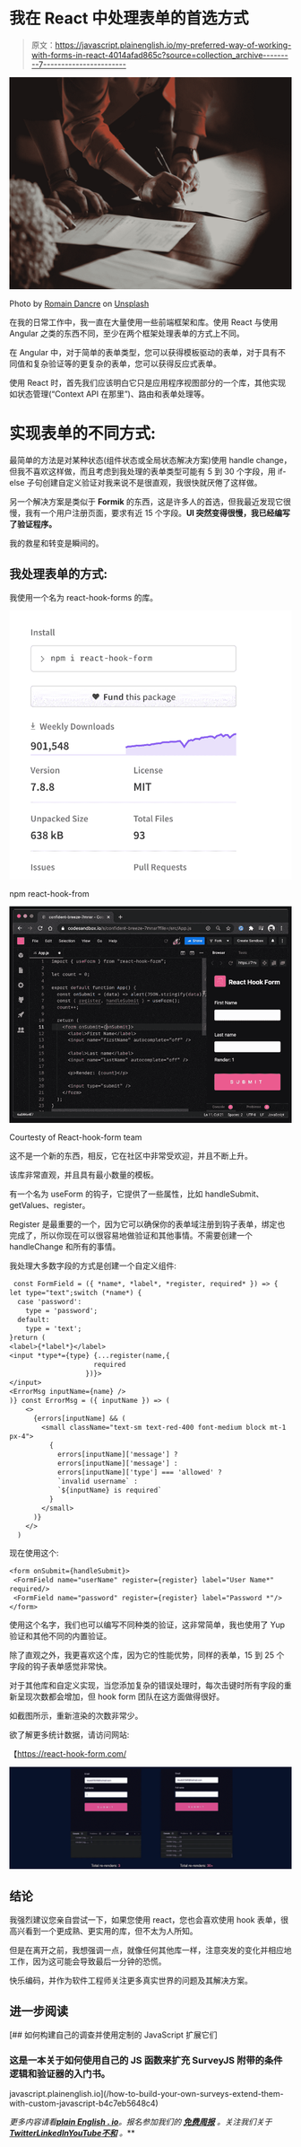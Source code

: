 # 我在 React 中处理表单的首选方式

> 原文：<https://javascript.plainenglish.io/my-preferred-way-of-working-with-forms-in-react-4014afad865c?source=collection_archive---------7----------------------->

![](img/04063fed58b9fc6fda8866796ca3286c.png)

Photo by [Romain Dancre](https://unsplash.com/@romaindancre?utm_source=medium&utm_medium=referral) on [Unsplash](https://unsplash.com?utm_source=medium&utm_medium=referral)

在我的日常工作中，我一直在大量使用一些前端框架和库。使用 React 与使用 Angular 之类的东西不同，至少在两个框架处理表单的方式上不同。

在 Angular 中，对于简单的表单类型，您可以获得模板驱动的表单，对于具有不同值和复杂验证等的更复杂的表单，您可以获得反应式表单。

使用 React 时，首先我们应该明白它只是应用程序视图部分的一个库，其他实现如状态管理(“Context API 在那里”)、路由和表单处理等。

# 实现表单的不同方式:

最简单的方法是对某种状态(组件状态或全局状态解决方案)使用 handle change，但我不喜欢这样做，而且考虑到我处理的表单类型可能有 5 到 30 个字段，用 if-else 子句创建自定义验证对我来说不是很直观，我很快就厌倦了这样做。

另一个解决方案是类似于 **Formik** 的东西，这是许多人的首选，但我最近发现它很慢，我有一个用户注册页面，要求有近 15 个字段。**UI 突然变得很慢，我已经编写了验证程序。**

我的救星和转变是瞬间的。

## 我处理表单的方式:

我使用一个名为 react-hook-forms 的库。

![](img/c237ed66b1cdca8be8ef815c7de93f66.png)

npm react-hook-from

![](img/4b98c2f57cbc406d972e2b4fd4cb2ec2.png)

Courtesty of React-hook-form team

这不是一个新的东西，相反，它在社区中非常受欢迎，并且不断上升。

该库非常直观，并且具有最小数量的模板。

有一个名为 useForm 的钩子，它提供了一些属性，比如 handleSubmit、getValues、register。

Register 是最重要的一个，因为它可以确保你的表单域注册到钩子表单，绑定也完成了，所以你现在可以很容易地做验证和其他事情。不需要创建一个 handleChange 和所有的事情。

我处理大多数字段的方式是创建一个自定义组件:

```
 const FormField = ({ *name*, *label*, *register, required* }) => {
let type="text";switch (*name*) {
  case 'password':
    type = 'password';
  default:
    type = 'text';
}return (
<label>{*label*}</label>
<input *type*={type} {...register(name,{
                     required
                   })}>
</input>
<ErrorMsg inputName={name} />
)} const ErrorMsg = ({ inputName }) => (
    <>
      {errors[inputName] && (
        <small className="text-sm text-red-400 font-medium block mt-1 px-4">
          {
            errors[inputName]['message'] ?
            errors[inputName]['message'] :
            errors[inputName]['type'] === 'allowed' ?
            `invalid username` :
            `${inputName} is required`
          }
        </small>
      )}
    </>
  )
```

现在使用这个:

```
<form onSubmit={handleSubmit}>
 <FormField name="userName" register={register} label="User Name*" required/>
 <FormField name="password" register={register} label="Password *"/>
</form>
```

使用这个名字，我们也可以编写不同种类的验证，这非常简单，我也使用了 Yup 验证和其他不同的内置验证。

除了直观之外，我更喜欢这个库，因为它的性能优势，同样的表单，15 到 25 个字段的钩子表单感觉非常快。

对于其他库和自定义实现，当您添加复杂的错误处理时，每次击键时所有字段的重新呈现次数都会增加，但 hook form 团队在这方面做得很好。

如截图所示，重新渲染的次数非常少。

欲了解更多统计数据，请访问网站:

【https://react-hook-form.com/ 

![](img/2733635b96cfdf29dd0abfa8d3dc091b.png)

## 结论

我强烈建议您亲自尝试一下，如果您使用 react，您也会喜欢使用 hook 表单，很高兴看到一个更成熟、更实用的库，但不太为人所知。

但是在离开之前，我想强调一点，就像任何其他库一样，注意突发的变化并相应地工作，因为这可能会导致最后一分钟的恐慌。

快乐编码，并作为软件工程师关注更多真实世界的问题及其解决方案。

## 进一步阅读

[](/how-to-build-your-own-surveys-extend-them-with-custom-javascript-b4c7eb5648c4) [## 如何构建自己的调查并使用定制的 JavaScript 扩展它们

### 这是一本关于如何使用自己的 JS 函数来扩充 SurveyJS 附带的条件逻辑和验证器的入门书。

javascript.plainenglish.io](/how-to-build-your-own-surveys-extend-them-with-custom-javascript-b4c7eb5648c4) 

*更多内容请看*[***plain English . io***](https://plainenglish.io/)*。报名参加我们的* [***免费周报***](http://newsletter.plainenglish.io/) *。关注我们关于*[***Twitter***](https://twitter.com/inPlainEngHQ)[***LinkedIn***](https://www.linkedin.com/company/inplainenglish/)*[***YouTube***](https://www.youtube.com/channel/UCtipWUghju290NWcn8jhyAw)*[***不和***](https://discord.gg/GtDtUAvyhW) *。***
